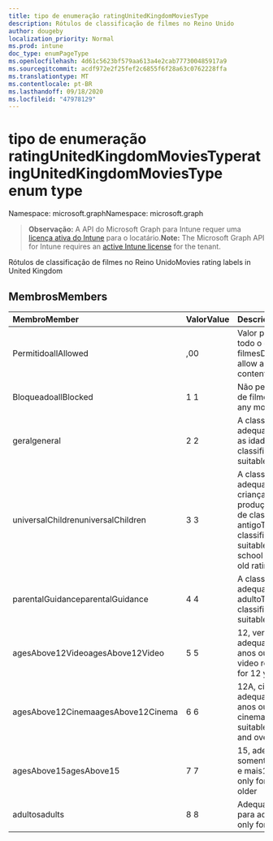 ```yaml
---
title: tipo de enumeração ratingUnitedKingdomMoviesType
description: Rótulos de classificação de filmes no Reino Unido
author: dougeby
localization_priority: Normal
ms.prod: intune
doc_type: enumPageType
ms.openlocfilehash: 4d61c5623bf579aa613a4e2cab777300485917a9
ms.sourcegitcommit: acdf972e2f25fef2c6855f6f28a63c0762228ffa
ms.translationtype: MT
ms.contentlocale: pt-BR
ms.lasthandoff: 09/18/2020
ms.locfileid: "47978129"
---
```

# <a name="ratingunitedkingdommoviestype-enum-type"></a><span data-ttu-id="47778-103">tipo de enumeração ratingUnitedKingdomMoviesType</span><span class="sxs-lookup"><span data-stu-id="47778-103">ratingUnitedKingdomMoviesType enum type</span></span>

<span data-ttu-id="47778-104">Namespace: microsoft.graph</span><span class="sxs-lookup"><span data-stu-id="47778-104">Namespace: microsoft.graph</span></span>

> <span data-ttu-id="47778-105">**Observação:** A API do Microsoft Graph para Intune requer uma [licença ativa do Intune](https://go.microsoft.com/fwlink/?linkid=839381) para o locatário.</span><span class="sxs-lookup"><span data-stu-id="47778-105">**Note:** The Microsoft Graph API for Intune requires an [active Intune license](https://go.microsoft.com/fwlink/?linkid=839381) for the tenant.</span></span>

<span data-ttu-id="47778-106">Rótulos de classificação de filmes no Reino Unido</span><span class="sxs-lookup"><span data-stu-id="47778-106">Movies rating labels in United Kingdom</span></span>

## <a name="members"></a><span data-ttu-id="47778-107">Membros</span><span class="sxs-lookup"><span data-stu-id="47778-107">Members</span></span>
|<span data-ttu-id="47778-108">Membro</span><span class="sxs-lookup"><span data-stu-id="47778-108">Member</span></span>|<span data-ttu-id="47778-109">Valor</span><span class="sxs-lookup"><span data-stu-id="47778-109">Value</span></span>|<span data-ttu-id="47778-110">Descrição</span><span class="sxs-lookup"><span data-stu-id="47778-110">Description</span></span>|
|:---|:---|:---|
|<span data-ttu-id="47778-111">Permitido</span><span class="sxs-lookup"><span data-stu-id="47778-111">allAllowed</span></span>|<span data-ttu-id="47778-112">,0</span><span class="sxs-lookup"><span data-stu-id="47778-112">0</span></span>|<span data-ttu-id="47778-113">Valor padrão, permitir todo o conteúdo de filmes</span><span class="sxs-lookup"><span data-stu-id="47778-113">Default value, allow all movies content</span></span>|
|<span data-ttu-id="47778-114">Bloqueado</span><span class="sxs-lookup"><span data-stu-id="47778-114">allBlocked</span></span>|<span data-ttu-id="47778-115">1 </span><span class="sxs-lookup"><span data-stu-id="47778-115">1</span></span>|<span data-ttu-id="47778-116">Não permitir conteúdo de filmes</span><span class="sxs-lookup"><span data-stu-id="47778-116">Do not allow any movies content</span></span>|
|<span data-ttu-id="47778-117">geral</span><span class="sxs-lookup"><span data-stu-id="47778-117">general</span></span>|<span data-ttu-id="47778-118">2 </span><span class="sxs-lookup"><span data-stu-id="47778-118">2</span></span>|<span data-ttu-id="47778-119">A classificação U é adequada para todas as idades</span><span class="sxs-lookup"><span data-stu-id="47778-119">The U classification is suitable for all ages</span></span>|
|<span data-ttu-id="47778-120">universalChildren</span><span class="sxs-lookup"><span data-stu-id="47778-120">universalChildren</span></span>|<span data-ttu-id="47778-121">3 </span><span class="sxs-lookup"><span data-stu-id="47778-121">3</span></span>|<span data-ttu-id="47778-122">A classificação UC é adequada para crianças de pré-produção, um rótulo de classificação antigo</span><span class="sxs-lookup"><span data-stu-id="47778-122">The UC classification is suitable for pre-school children, an old rating label</span></span>|
|<span data-ttu-id="47778-123">parentalGuidance</span><span class="sxs-lookup"><span data-stu-id="47778-123">parentalGuidance</span></span>|<span data-ttu-id="47778-124">4 </span><span class="sxs-lookup"><span data-stu-id="47778-124">4</span></span>|<span data-ttu-id="47778-125">A classificação PG é adequada para o adulto</span><span class="sxs-lookup"><span data-stu-id="47778-125">The PG classification is suitable for mature</span></span>|
|<span data-ttu-id="47778-126">agesAbove12Video</span><span class="sxs-lookup"><span data-stu-id="47778-126">agesAbove12Video</span></span>|<span data-ttu-id="47778-127">5 </span><span class="sxs-lookup"><span data-stu-id="47778-127">5</span></span>|<span data-ttu-id="47778-128">12, versão de vídeo adequada para 12 anos ou mais</span><span class="sxs-lookup"><span data-stu-id="47778-128">12, video release suitable for 12 years and over</span></span>|
|<span data-ttu-id="47778-129">agesAbove12Cinema</span><span class="sxs-lookup"><span data-stu-id="47778-129">agesAbove12Cinema</span></span>|<span data-ttu-id="47778-130">6 </span><span class="sxs-lookup"><span data-stu-id="47778-130">6</span></span>|<span data-ttu-id="47778-131">12A, cinema versão adequada para 12 anos ou mais</span><span class="sxs-lookup"><span data-stu-id="47778-131">12A, cinema release suitable for 12 years and over</span></span>|
|<span data-ttu-id="47778-132">agesAbove15</span><span class="sxs-lookup"><span data-stu-id="47778-132">agesAbove15</span></span>|<span data-ttu-id="47778-133">7 </span><span class="sxs-lookup"><span data-stu-id="47778-133">7</span></span>|<span data-ttu-id="47778-134">15, adequado somente por 15 anos e mais</span><span class="sxs-lookup"><span data-stu-id="47778-134">15, suitable only for 15 years and older</span></span>|
|<span data-ttu-id="47778-135">adultos</span><span class="sxs-lookup"><span data-stu-id="47778-135">adults</span></span>|<span data-ttu-id="47778-136">8 </span><span class="sxs-lookup"><span data-stu-id="47778-136">8</span></span>|<span data-ttu-id="47778-137">Adequado somente para adultos</span><span class="sxs-lookup"><span data-stu-id="47778-137">Suitable only for adults</span></span>|









